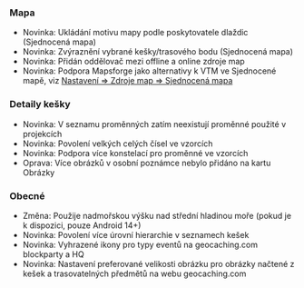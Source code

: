 ### Mapa
- Novinka: Ukládání motivu mapy podle poskytovatele dlaždic (Sjednocená mapa)
- Novinka: Zvýraznění vybrané kešky/trasového bodu (Sjednocená mapa)
- Novinka: Přidán oddělovač mezi offline a online zdroje map
- Novinka: Podpora Mapsforge jako alternativy k VTM ve Sjednocené mapě, viz [Nastavení => Zdroje map => Sjednocená mapa](cgeo-setting://useMapsforgeInUnifiedMap)

### Detaily kešky
- Novinka: V seznamu proměnných zatím neexistují proměnné použité v projekcích
- Novinka: Povolení velkých celých čísel ve vzorcích
- Novinka: Podpora více konstelací pro proměnné ve vzorcích
- Oprava: Více obrázků v osobní poznámce nebylo přidáno na kartu Obrázky

### Obecné
- Změna: Použije nadmořskou výšku nad střední hladinou moře (pokud je k dispozici, pouze Android 14+)
- Novinka: Povolení více úrovní hierarchie v seznamech kešek
- Novinka: Vyhrazené ikony pro typy eventů na geocaching.com blockparty a HQ
- Novinka: Nastavení preferované velikosti obrázku pro obrázky načtené z kešek a trasovatelných předmětů na webu geocaching.com
